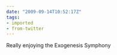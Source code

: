 ```yaml
---
date: "2009-09-14T10:52:17Z"
tags:
- imported
- from-twitter
---
```

Really enjoying the Exogenesis Symphony
